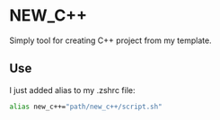 # NEW_C++

Simply tool for creating C++ project from my template.

## Use

I just added alias to my .zshrc file:

```bash
alias new_c++="path/new_c++/script.sh"
```
